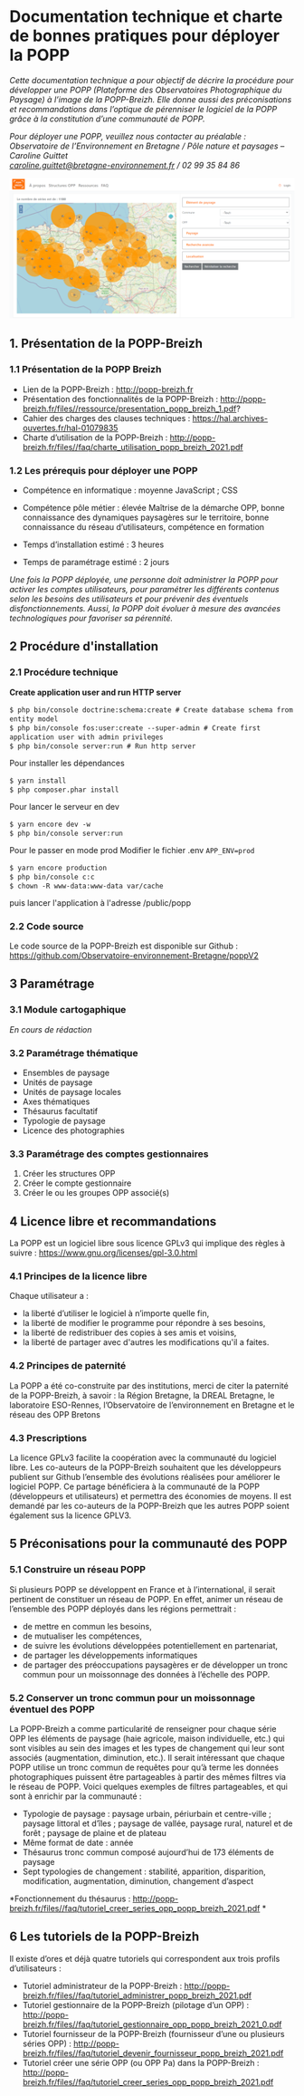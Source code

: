 # Documentation technique et charte de bonnes pratiques pour déployer la POPP

*Cette documentation technique a pour objectif de décrire la procédure pour développer une POPP (Plateforme des Observatoires Photographique du Paysage) à l’image de la POPP-Breizh. Elle donne aussi des préconisations et recommandations dans l’optique de pérenniser le logiciel de la POPP grâce à la constitution d’une communauté de POPP.*

*Pour déployer une POPP, veuillez nous contacter au préalable :*    
*Observatoire de l’Environnement en Bretagne / Pôle nature et paysages – Caroline Guittet*    
*caroline.guittet@bretagne-environnement.fr / 02 99 35 84 86*    

![Screenshot](screen_popp.PNG)

## 1. Présentation de la POPP-Breizh
### 1.1 Présentation de la POPP Breizh

*	Lien de la POPP-Breizh : http://popp-breizh.fr
*	Présentation des fonctionnalités de la POPP-Breizh : http://popp-breizh.fr/files//ressource/presentation_popp_breizh_1.pdf? 
*	Cahier des charges des clauses techniques : https://hal.archives-ouvertes.fr/hal-01079835 
*	Charte d’utilisation de la POPP-Breizh : http://popp-breizh.fr/files//faq/charte_utilisation_popp_breizh_2021.pdf

### 1.2 Les prérequis pour déployer une POPP
*	Compétence en informatique : moyenne
  JavaScript ; CSS 

*	Compétence pôle métier : élevée
  Maîtrise de la démarche OPP, bonne connaissance des dynamiques paysagères sur le territoire, bonne connaissance du réseau d’utilisateurs, compétence en formation

*	Temps d’installation estimé : 3 heures
*	Temps de paramétrage estimé : 2 jours

*Une fois la POPP déployée, une personne doit administrer la POPP pour activer les comptes utilisateurs, pour paramétrer les différents contenus selon les besoins des utilisateurs et pour prévenir des éventuels disfonctionnements. Aussi, la POPP doit évoluer à mesure des avancées technologiques pour favoriser sa pérennité.* 

## 2 Procédure d'installation

### 2.1 Procédure technique

__Create application user and run HTTP server__
```shell
$ php bin/console doctrine:schema:create # Create database schema from entity model
$ php bin/console fos:user:create --super-admin # Create first application user with admin privileges
$ php bin/console server:run # Run http server
```

Pour installer les dépendances
```shell
$ yarn install
$ php composer.phar install
```

Pour lancer le serveur en dev
```shell
$ yarn encore dev -w
$ php bin/console server:run
```

Pour le passer en mode prod
Modifier le fichier .env
`APP_ENV=prod`

```shell
$ yarn encore production 
$ php bin/console c:c
$ chown -R www-data:www-data var/cache
```

puis lancer l'application à l'adresse /public/popp

### 2.2 Code source
Le code source de la POPP-Breizh est disponible sur Github : https://github.com/Observatoire-environnement-Bretagne/poppV2

## 3 Paramétrage

### 3.1 Module cartogaphique
*En cours de rédaction*

### 3.2 Paramétrage thématique
* Ensembles de paysage 
* Unités de paysage
* Unités de paysage locales 
* Axes thématiques 
* Thésaurus facultatif
* Typologie de paysage 
* Licence des photographies 

### 3.3 Paramétrage des comptes gestionnaires
1.	Créer les structures OPP
2.	Créer le compte gestionnaire 
3.	Créer le ou les groupes OPP associé(s) 

## 4 Licence libre et recommandations

La POPP est un logiciel libre sous licence GPLv3 qui implique des règles à suivre : https://www.gnu.org/licenses/gpl-3.0.html

### 4.1 Principes de la licence libre 
Chaque utilisateur a : 
* la liberté d’utiliser le logiciel à n’importe quelle fin,
* la liberté de modifier le programme pour répondre à ses besoins,
* la liberté de redistribuer des copies à ses amis et voisins,
* la liberté de partager avec d'autres les modifications qu'il a faites.

### 4.2 Principes de paternité
La POPP a été co-construite par des institutions, merci de citer la paternité de la POPP-Breizh, à savoir : la Région Bretagne, la DREAL Bretagne, le laboratoire ESO-Rennes, l’Observatoire de l’environnement en Bretagne et le réseau des OPP Bretons 

### 4.3 Prescriptions
La licence GPLv3 facilite la coopération avec la communauté du logiciel libre. Les co-auteurs de la POPP-Breizh souhaitent que les développeurs publient sur Github l’ensemble des évolutions réalisées pour améliorer le logiciel POPP. Ce partage bénéficiera à la communauté de la POPP (développeurs et utilisateurs) et permettra des économies de moyens. 
Il est demandé par les co-auteurs de la POPP-Breizh que les autres POPP soient également sus la licence GPLV3.  

## 5 Préconisations pour la communauté des POPP 
### 5.1 Construire un réseau POPP
Si plusieurs POPP se développent en France et à l’international, il serait pertinent de constituer un réseau de POPP. En effet, animer un réseau de l’ensemble des POPP déployés dans les régions permettrait : 
*	de mettre en commun les besoins, 
*	de mutualiser les compétences, 
*	de suivre les évolutions développées potentiellement en partenariat, 
*	de partager les développements informatiques 
*	de partager des préoccupations paysagères er de développer un tronc commun pour un moissonnage des données à l’échelle des POPP.

### 5.2 Conserver un tronc commun pour un moissonnage éventuel des POPP
La POPP-Breizh a comme particularité de renseigner pour chaque série OPP les éléments de paysage (haie agricole, maison individuelle, etc.) qui sont visibles au sein des images et les types de changement qui leur sont associés (augmentation, diminution, etc.).  Il serait intéressant que chaque POPP utilise un tronc commun de requêtes pour qu’à terme les données photographiques puissent être partageables à partir des mêmes filtres via le réseau de POPP. Voici quelques exemples de filtres partageables, et qui sont à enrichir par la communauté : 
*	Typologie de paysage : paysage urbain, périurbain et centre-ville ; paysage littoral et d’îles ; paysage de vallée, paysage rural, naturel et de forêt ; paysage de plaine et de plateau 
*	Même format de date : année 
*	Thésaurus tronc commun composé aujourd’hui de 173 éléments de paysage
*	Sept typologies de changement : stabilité, apparition, disparition, modification, augmentation, diminution, changement d’aspect

*Fonctionnement du thésaurus : http://popp-breizh.fr/files//faq/tutoriel_creer_series_opp_popp_breizh_2021.pdf *

## 6	Les tutoriels de la POPP-Breizh 
Il existe d’ores et déjà quatre tutoriels qui correspondent aux trois profils d’utilisateurs : 
* Tutoriel administrateur de la POPP-Breizh : http://popp-breizh.fr/files//faq/tutoriel_administrer_popp_breizh_2021.pdf 
* Tutoriel gestionnaire de la POPP-Breizh (pilotage d’un OPP) : http://popp-breizh.fr/files//faq/tutoriel_gestionnaire_opp_popp_breizh_2021_0.pdf 
* Tutoriel fournisseur de la POPP-Breizh (fournisseur d’une ou plusieurs séries OPP) : http://popp-breizh.fr/files//faq/tutoriel_devenir_fournisseur_popp_breizh_2021.pdf 
* Tutoriel créer une série OPP (ou OPP Pa) dans la POPP-Breizh : http://popp-breizh.fr/files//faq/tutoriel_creer_series_opp_popp_breizh_2021.pdf







